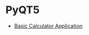 # PyQT5

- [Basic Calculator Application](https://github.com/KevinPatel04/mini-projects/blob/main/PyQT/calculator-pyqt5.py)
